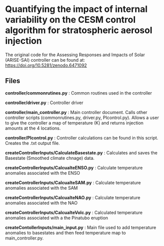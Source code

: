 # Quantifying the impact of internal variability on the CESM control algorithm for stratospheric aerosol injection

The original code for the Assessing Responses and Impacts of Solar (ARISE-SAI) controller can be found at: https://doi.org/10.5281/zenodo.6471092

## Files
**controller/commonrutines.py** : Common routines used in the controller 

**controller/driver.py** : Controller driver

**controller/main_controller.py** : Main controller document. Calls other controller scripts (commonrutines.py, driver.py, PIcontrol.py). Allows a user to give the controller a map of temperature (K) and returns injection amounts at the 4 locations.

**controller/PIcontrol.py** : Controller calculations can be found in this script. Creates the .txt output file.

**createControllerInputs/CalculateBasestate.py** : Calculates and saves the Basestate (Smoothed climate chnage) data.

**createControllerInputs/CalcualteENSO.py** : Calculate temperature anomalies associated with the ENSO

**createControllerInputs/CalcualteSAM.py** : Calculate temperature anomalies associated with the SAM

**createControllerInputs/CalcualteNAO.py** : Calculate temperature anomalies associated with the NAO

**createControllerInputs/CalcualteVolc.py** : Calculated temperature anomalies associated with a the Pinatubo eruption

**createContollerInputs/main_input.py** : Main file used to add temperature anomalies to basestates and then feed temperature map to main_controller.py.

